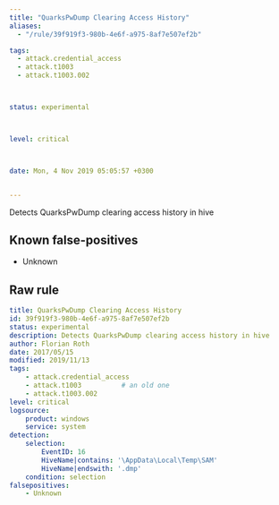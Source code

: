 ```yaml
---
title: "QuarksPwDump Clearing Access History"
aliases:
  - "/rule/39f919f3-980b-4e6f-a975-8af7e507ef2b"

tags:
  - attack.credential_access
  - attack.t1003
  - attack.t1003.002



status: experimental



level: critical



date: Mon, 4 Nov 2019 05:05:57 +0300


---
```


Detects QuarksPwDump clearing access history in hive

<!--more-->


## Known false-positives

* Unknown




## Raw rule
```yaml
title: QuarksPwDump Clearing Access History
id: 39f919f3-980b-4e6f-a975-8af7e507ef2b
status: experimental
description: Detects QuarksPwDump clearing access history in hive
author: Florian Roth
date: 2017/05/15
modified: 2019/11/13
tags:
    - attack.credential_access
    - attack.t1003          # an old one
    - attack.t1003.002
level: critical
logsource:
    product: windows
    service: system
detection:
    selection:
        EventID: 16
        HiveName|contains: '\AppData\Local\Temp\SAM'
        HiveName|endswith: '.dmp'
    condition: selection
falsepositives:
    - Unknown

```
